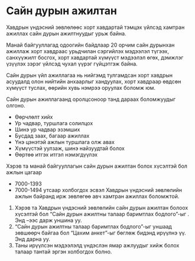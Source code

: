 # Сайн дурын ажилтан 
Хавдрын үндэсний зөвлөлөөс хорт хавдартай тэмцэх үйлсэд хамтран ажиллах сайн дурын ажилтнуудыг урьж байна.

Манай байгууллагад одоогийн байдлаар 20 орчим сайн дурынхан ажиллаж хорт хавдраас урьдчилан сэргийлэх мэдээлэл түгээх, санхүүжилт босгох, хорт хавдартай хүмүүст мэдээлэл өгөх, дэмжлэг үзүүлэх зэрэг үйлсэд чухал үүрэг гүйцэтгэж байна.

Сайн дурын үйл ажиллагаа нь нийгэмд тулгамдсан хорт хавдрын асуудалд олон нийтийн анхаарлыг хандуулах, хорт хавдраар өвдсөн хүмүүст туслах, өөрийн хувь нэмрээ оруулах боломж юм.

Сайн дурын ажиллагаанд оролцсоноор танд дараах боломжуудыг олгоно.

- Өөрчлөлт хийх
- Ур чадвар, туршлага солилцох
- Шинэ ур чадвар эзэмших
- Бусдад заах, багаар ажиллах
- Үнэ цэнэтэй ажлын туршлага олж авах
- Хүмүүстэй уулзаж, шинэ найзуудтай болох
- Өөртөө итгэх итгэл нэмэгдүүлэх

Хэрэв та манай байгууллагын сайн дурын ажилтан болох хүсэлтэй бол ажлын цагаар 
- 7000-1393 
- 7000-1494 
утсаар холбогдох эсвэл Хавдрын үндэсний зөвлөлийн ажлын байранд ирж зөвлөгөө авч хамтран ажиллах боломжтой.

 1. Хэрэв та Хавдрын үндэсний зөвлөлийн сайн дурын ажилтан болоох хүсэлтэй бол “Сайн дурын ажилтны талаар баримтлах бодлого”-ыг .  Энд –ээс дарж уншина уу.
2. “Сайн дурын ажилтны талаар баримтлах бодлого”-ыг уншаад зөвшөөрч байгаа бол “Цахим анкет”-ыг бөглөж бидэнд ирүүлнэ үү. Энд дарна уу.
3. Таны ирүүлсэн мэдээлэлд үндэслэн ямар ажлуудыг хийж болох талаар тантай эргэн холбогдох болно.
 
